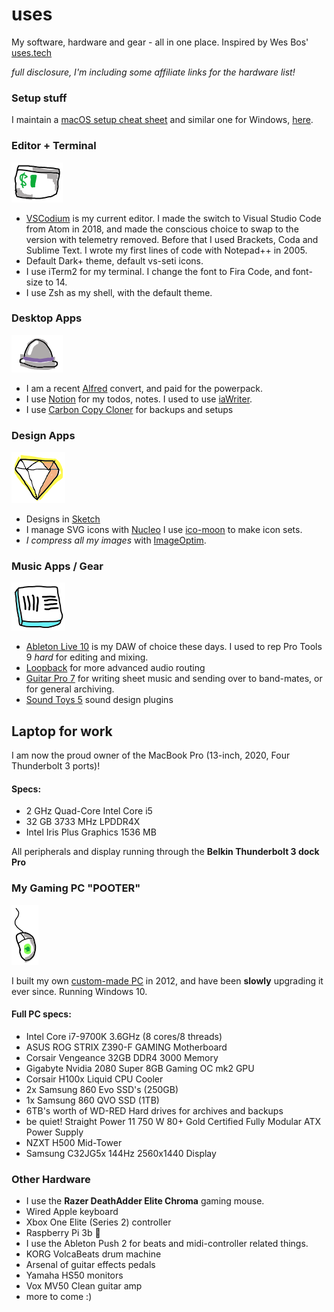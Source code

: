 # uses

My software, hardware and gear - all in one place. Inspired by Wes Bos' [uses.tech](https://uses.tech/)

*full disclosure, I'm including some affiliate links for the hardware list!*

### Setup stuff

I maintain a [macOS setup cheat sheet](https://github.com/miclgael/setup/) and similar one for Windows, [here](https://github.com/miclgael/setup-win/).

### Editor + Terminal

![iTerm2 icon](https://github.com/miclgael/uses/blob/main/scribbles/uses-iterm.png?raw=true) 

- [VSCodium](https://vscodium.com/) is my current editor. I made the switch to Visual Studio Code from Atom in 2018, and made the conscious choice to swap to the version with telemetry removed. Before that I used Brackets, Coda and Sublime Text. I wrote my first lines of code with Notepad++ in 2005.
- Default Dark+ theme, default vs-seti icons.
- I use iTerm2 for my terminal. I change the font to Fira Code, and font-size to 14.
- I use Zsh as my shell, with the default theme.

### Desktop Apps

![Alfred App](https://github.com/miclgael/uses/blob/main/scribbles/uses-alfred.png)

- I am a recent [Alfred](https://www.alfredapp.com/) convert, and paid for the powerpack.
- I use [Notion](http://notion.so/) for my todos, notes. I used to use [iaWriter](https://ia.net/writer). 
- I use [Carbon Copy Cloner](https://bombich.com/download) for backups and setups

### Design Apps

![Sketch App](https://github.com/miclgael/uses/blob/main/scribbles/uses-sketch.png)

- Designs in [Sketch](https://www.sketch.com)
- I manage SVG icons with [Nucleo](https://nucleoapp.com/) I use [ico-moon](https://icomoon.io/app/#/select) to make icon sets.
- *I compress all my images* with [ImageOptim](https://imageoptim.com/mac). 

### Music Apps / Gear

![Ableton live icon](https://github.com/miclgael/uses/blob/main/scribbles/uses-live10.png) 

- [Ableton Live 10](https://www.ableton.com/) is my DAW of choice these days. I used to rep Pro Tools 9 *hard* for editing and mixing. 
- [Loopback](https://rogueamoeba.com/loopback/) for more advanced audio routing
- [Guitar Pro 7](https://www.guitar-pro.com) for writing sheet music and sending over to band-mates, or for general archiving.
- [Sound Toys 5](http://soundtoys.com) sound design plugins

## Laptop for work

I am now the proud owner of the MacBook Pro (13-inch, 2020, Four Thunderbolt 3 ports)!

#### Specs:
- 2 GHz Quad-Core Intel Core i5
- 32 GB 3733 MHz LPDDR4X
- Intel Iris Plus Graphics 1536 MB

All peripherals and display running through the **Belkin Thunderbolt 3 dock Pro**

### My Gaming PC "POOTER"

![Razor DeathAdder Elite mouse](https://github.com/miclgael/uses/blob/main/scribbles/uses-mouse.png)

I built my own [custom-made PC](https://pcpartpicker.com/user/miclgael/saved/bhd8Mp) in 2012, and have been **slowly** upgrading it ever since. Running Windows 10.

#### Full PC specs:

- Intel Core i7-9700K 3.6GHz (8 cores/8 threads)
- ASUS ROG STRIX Z390-F GAMING Motherboard
- Corsair Vengeance 32GB DDR4 3000 Memory
- Gigabyte Nvidia 2080 Super 8GB Gaming OC mk2 GPU
- Corsair H100x Liquid CPU Cooler
- 2x Samsung 860 Evo SSD's (250GB)
- 1x Samsung 860 QVO SSD (1TB) 
- 6TB's worth of WD-RED Hard drives for archives and backups
- be quiet! Straight Power 11 750 W 80+ Gold Certified Fully Modular ATX Power Supply
- NZXT H500 Mid-Tower 
- Samsung C32JG5x 144Hz 2560x1440 Display

### Other Hardware

- I use the **Razer DeathAdder Elite Chroma** gaming mouse. 
- Wired Apple keyboard
- Xbox One Elite (Series 2) controller
- Raspberry Pi 3b 🍇
- I use the Ableton Push 2 for beats and midi-controller related things. 
- KORG VolcaBeats drum machine
- Arsenal of guitar effects pedals
- Yamaha HS50 monitors
- Vox MV50 Clean guitar amp
- more to come :)
